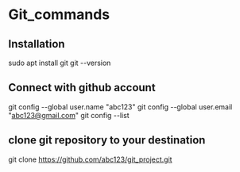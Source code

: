 # Git_commands

## Installation
sudo apt install git
git --version

## Connect with github account
git config --global user.name "abc123"
git config --global user.email "abc123@gmail.com"
git config --list

## clone git repository to your destination
git clone https://github.com/abc123/git_project.git

